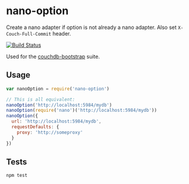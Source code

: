 # nano-option
Create a nano adapter if option is not already a nano adapter. Also set `X-Couch-Full-Commit` header.

[![Build Status](https://travis-ci.org/jo/nano-option.svg?branch=master)](https://travis-ci.org/jo/nano-option)

Used for the
[couchdb-bootstrap](https://github.com/eHealthAfrica/couchdb-bootstrap) suite.

## Usage
```js
var nanoOption = require('nano-option')

// This is all equivalent:
nanoOption('http://localhost:5984/mydb')
nanoOption(require('nano')('http://localhost:5984/mydb'))
nanoOption({
  url: 'http://localhost:5984/mydb',
  requestDefaults: {
    proxy: 'http://someproxy'
  }
})
```

## Tests
```sh
npm test
```
